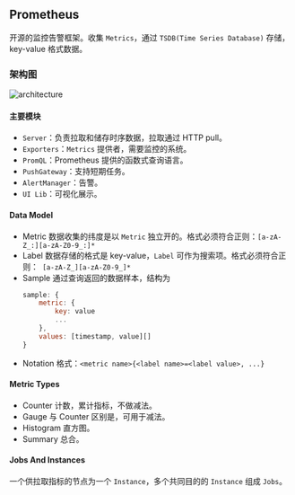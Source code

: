 ## Prometheus
开源的监控告警框架。收集 `Metrics`，通过 `TSDB(Time Series Database)` 存储，key-value 格式数据。

### 架构图
![architecture](/assets/architecture.png)

#### 主要模块
* `Server`：负责拉取和储存时序数据，拉取通过 HTTP pull。
* `Exporters`：`Metrics` 提供者，需要监控的系统。
* `PromQL`：Prometheus 提供的函数式查询语言。
* `PushGateway`：支持短期任务。
* `AlertManager`：告警。
* `UI Lib`：可视化展示。

#### Data Model
* Metric
  数据收集的纬度是以 `Metric` 独立开的。格式必须符合正则：`[a-zA-Z_:][a-zA-Z0-9_:]*`
* Label
  数据存储的格式是 key-value，`Label` 可作为搜索项。格式必须符合正则：` [a-zA-Z_][a-zA-Z0-9_]*`
* Sample
  通过查询返回的数据样本，结构为
  ``` JavaScript
  sample: {
      metric: {
          key: value
          ...
      },
      values: [timestamp, value][]
  }
  ```
* Notation
  格式：`<metric name>{<label name>=<label value>, ...}`

#### Metric Types
* Counter
  计数，累计指标，不做减法。
* Gauge
  与 Counter 区别是，可用于减法。
* Histogram
  直方图。
* Summary
  总合。

#### Jobs And Instances
一个供拉取指标的节点为一个 `Instance`，多个共同目的的 `Instance` 组成 `Jobs`。

   
